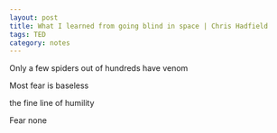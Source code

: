 ```yaml
---
layout: post
title: What I learned from going blind in space | Chris Hadfield
tags: TED
category: notes 
--- 
```


Only a few spiders out of hundreds have venom

Most fear is baseless 

the fine line of humility

Fear none 

